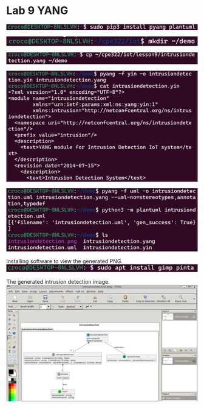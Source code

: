 # Lab 9 YANG

![code screenshot](intDetInstall.PNG)

![code screenshot](intDetMkdir.PNG)

![code screenshot](intDetCopy.PNG)

![code screenshot](intDetYin.PNG)

![code screenshot](intDetUML.PNG)

Installing software to view the generated PNG.
![code screenshot](intDetGIMP.PNG)

The generated intrusion detection image.
![code screenshot](intDetImage.PNG)
